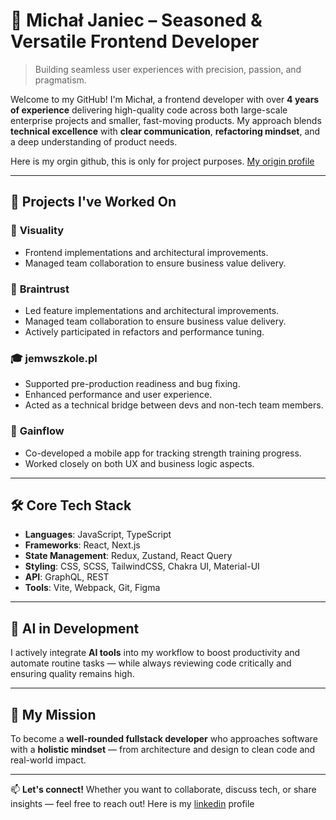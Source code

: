 # 🚀 Michał Janiec – Seasoned & Versatile Frontend Developer

> Building seamless user experiences with precision, passion, and pragmatism.

Welcome to my GitHub! I'm Michał, a frontend developer with over **4 years of experience** delivering high-quality code across both large-scale enterprise projects and smaller, fast-moving products. My approach blends **technical excellence** with **clear communication**, **refactoring mindset**, and a deep understanding of product needs.

Here is my orgin github, this is only for project purposes. [My origin profile](https://github.com/JaniecMichal)

---

## 🔧 Projects I've Worked On

### 🧠 **Visuality**
- Frontend implementations and architectural improvements.
- Managed team collaboration to ensure business value delivery.

### 🧠 **Braintrust**
- Led feature implementations and architectural improvements.
- Managed team collaboration to ensure business value delivery.
- Actively participated in refactors and performance tuning.

### 🎓 **jemwszkole.pl**
- Supported pre-production readiness and bug fixing.
- Enhanced performance and user experience.
- Acted as a technical bridge between devs and non-tech team members.

### 💪 **Gainflow**
- Co-developed a mobile app for tracking strength training progress.
- Worked closely on both UX and business logic aspects.

---

## 🛠️ Core Tech Stack

- **Languages**: JavaScript, TypeScript  
- **Frameworks**: React, Next.js  
- **State Management**: Redux, Zustand, React Query  
- **Styling**: CSS, SCSS, TailwindCSS, Chakra UI, Material-UI  
- **API**: GraphQL, REST  
- **Tools**: Vite, Webpack, Git, Figma  

---

## 🤖 AI in Development

I actively integrate **AI tools** into my workflow to boost productivity and automate routine tasks — while always reviewing code critically and ensuring quality remains high.

---

## 🎯 My Mission

To become a **well-rounded fullstack developer** who approaches software with a **holistic mindset** — from architecture and design to clean code and real-world impact.

---

📫 **Let's connect!** Whether you want to collaborate, discuss tech, or share insights — feel free to reach out! 
Here is my [linkedin](https://www.linkedin.com/in/janiecmichal) profile
